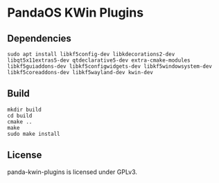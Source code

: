 # PandaOS KWin Plugins

## Dependencies

`sudo apt install libkf5config-dev libkdecorations2-dev libqt5x11extras5-dev qtdeclarative5-dev extra-cmake-modules libkf5guiaddons-dev libkf5configwidgets-dev libkf5windowsystem-dev libkf5coreaddons-dev libkf5wayland-dev
 kwin-dev`

## Build

```
mkdir build
cd build
cmake ..
make
sudo make install
```

## License

panda-kwin-plugins is licensed under GPLv3.
